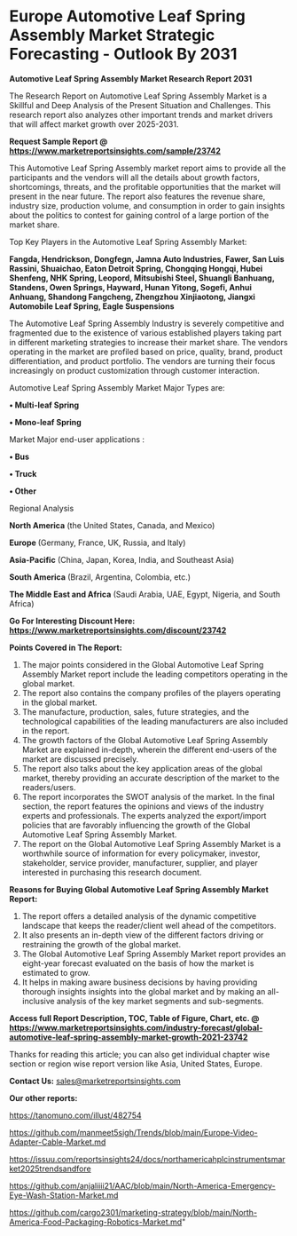 # Europe Automotive Leaf Spring Assembly Market Strategic Forecasting - Outlook By 2031

<strong>Automotive Leaf Spring Assembly Market Research Report 2031</strong>

The Research Report on Automotive Leaf Spring Assembly Market is a Skillful and Deep Analysis of the Present Situation and Challenges. This research report also analyzes other important trends and market drivers that will affect market growth over 2025-2031.

<strong>Request Sample Report @ <a href=https://www.marketreportsinsights.com/sample/23742>https://www.marketreportsinsights.com/sample/23742</a></strong>

This Automotive Leaf Spring Assembly market report aims to provide all the participants and the vendors will all the details about growth factors, shortcomings, threats, and the profitable opportunities that the market will present in the near future. The report also features the revenue share, industry size, production volume, and consumption in order to gain insights about the politics to contest for gaining control of a large portion of the market share.

Top Key Players in the Automotive Leaf Spring Assembly Market:

<strong>Fangda, Hendrickson, Dongfegn, Jamna Auto Industries, Fawer, San Luis Rassini, Shuaichao, Eaton Detroit Spring, Chongqing Hongqi, Hubei Shenfeng, NHK Spring, Leopord, Mitsubishi Steel, Shuangli Banhuang, Standens, Owen Springs, Hayward, Hunan Yitong, Sogefi, Anhui Anhuang, Shandong Fangcheng, Zhengzhou Xinjiaotong, Jiangxi Automobile Leaf Spring, Eagle Suspensions</strong>

The Automotive Leaf Spring Assembly Industry is severely competitive and fragmented due to the existence of various established players taking part in different marketing strategies to increase their market share. The vendors operating in the market are profiled based on price, quality, brand, product differentiation, and product portfolio. The vendors are turning their focus increasingly on product customization through customer interaction.

Automotive Leaf Spring Assembly Market Major Types are:

<strong>• Multi-leaf Spring

• Mono-leaf Spring</strong>

Market Major end-user applications :

<strong>• Bus

• Truck

• Other</strong>

Regional Analysis

</u><strong><b>North America</b></strong> (the United States, Canada, and Mexico)

<strong><b>Europe </b></strong>(Germany, France, UK, Russia, and Italy)

<strong><b>Asia-Pacific</b></strong> (China, Japan, Korea, India, and Southeast Asia)

<strong><b>South America</b></strong> (Brazil, Argentina, Colombia, etc.)

<strong><b>The Middle East and Africa</b></strong> (Saudi Arabia, UAE, Egypt, Nigeria, and South Africa)

<strong>Go For Interesting Discount Here: <a href=https://www.marketreportsinsights.com/discount/23742>https://www.marketreportsinsights.com/discount/23742</a></strong>

<strong>Points Covered in The Report:</strong>
<ol>
  <li>The major points considered in the Global Automotive Leaf Spring Assembly Market report include the leading competitors operating in the global market.</li>
  <li>The report also contains the company profiles of the players operating in the global market.</li>
  <li>The manufacture, production, sales, future strategies, and the technological capabilities of the leading manufacturers are also included in the report.</li>
  <li>The growth factors of the Global Automotive Leaf Spring Assembly Market are explained in-depth, wherein the different end-users of the market are discussed precisely.</li>
  <li>The report also talks about the key application areas of the global market, thereby providing an accurate description of the market to the readers/users.</li>
  <li>The report incorporates the SWOT analysis of the market. In the final section, the report features the opinions and views of the industry experts and professionals. The experts analyzed the export/import policies that are favorably influencing the growth of the Global Automotive Leaf Spring Assembly Market.</li>
  <li>The report on the Global Automotive Leaf Spring Assembly Market is a worthwhile source of information for every policymaker, investor, stakeholder, service provider, manufacturer, supplier, and player interested in purchasing this research document.</li>
</ol>
<strong>Reasons for Buying Global Automotive Leaf Spring Assembly Market Report:</strong>

<ol>
  <li>The report offers a detailed analysis of the dynamic competitive landscape that keeps the reader/client well ahead of the competitors.</li>
  <li>It also presents an in-depth view of the different factors driving or restraining the growth of the global market.</li>
  <li>The Global Automotive Leaf Spring Assembly Market report provides an eight-year forecast evaluated on the basis of how the market is estimated to grow.</li>
  <li>It helps in making aware business decisions by having providing thorough insights insights into the global market and by making an all-inclusive analysis of the key market segments and sub-segments.</li>
</ol>
<strong>Access full Report Description, TOC, Table of Figure, Chart, etc. @ <a href=https://www.marketreportsinsights.com/industry-forecast/global-automotive-leaf-spring-assembly-market-growth-2021-23742>https://www.marketreportsinsights.com/industry-forecast/global-automotive-leaf-spring-assembly-market-growth-2021-23742</a></strong>


Thanks for reading this article; you can also get individual chapter wise section or region wise report version like Asia, United States, Europe.

<strong>Contact Us:</strong>
sales@marketreportsinsights.com

<strong>Our other reports:</strong>

<a href=https://tanomuno.com/illust/482754>https://tanomuno.com/illust/482754</a>

<a href=https://github.com/manmeet5sigh/Trends/blob/main/Europe-Video-Adapter-Cable-Market.md>https://github.com/manmeet5sigh/Trends/blob/main/Europe-Video-Adapter-Cable-Market.md</a>

<a href=https://issuu.com/reportsinsights24/docs/northamericahplcinstrumentsmarket2025trendsandfore>https://issuu.com/reportsinsights24/docs/northamericahplcinstrumentsmarket2025trendsandfore</a>

<a href=https://github.com/anjaliiii21/AAC/blob/main/North-America-Emergency-Eye-Wash-Station-Market.md>https://github.com/anjaliiii21/AAC/blob/main/North-America-Emergency-Eye-Wash-Station-Market.md</a>

<a href=https://github.com/cargo2301/marketing-strategy/blob/main/North-America-Food-Packaging-Robotics-Market.md>https://github.com/cargo2301/marketing-strategy/blob/main/North-America-Food-Packaging-Robotics-Market.md</a>"
